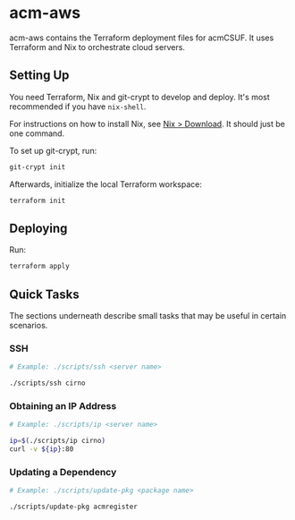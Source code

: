 # acm-aws

acm-aws contains the Terraform deployment files for acmCSUF. It uses Terraform
and Nix to orchestrate cloud servers.

## Setting Up

You need Terraform, Nix and git-crypt to develop and deploy. It's most
recommended if you have `nix-shell`.

For instructions on how to install Nix, see [Nix >
Download](https://nixos.org/download.html). It should just be one command.

To set up git-crypt, run:

```sh
git-crypt init
```

Afterwards, initialize the local Terraform workspace:

```sh
terraform init
```

## Deploying

Run:

```sh
terraform apply
```

## Quick Tasks

The sections underneath describe small tasks that may be useful in certain
scenarios.

### SSH

```sh
# Example: ./scripts/ssh <server name>

./scripts/ssh cirno
```

### Obtaining an IP Address

```sh
# Example: ./scripts/ip <server name>

ip=$(./scripts/ip cirno)
curl -v ${ip}:80
```

### Updating a Dependency

```sh
# Example: ./scripts/update-pkg <package name>

./scripts/update-pkg acmregister
```

